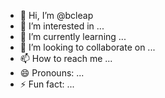 - 👋 Hi, I’m @bcleap
- 👀 I’m interested in ...
- 🌱 I’m currently learning ...
- 💞️ I’m looking to collaborate on ...
- 📫 How to reach me ...
- 😄 Pronouns: ...
- ⚡ Fun fact: ...

<!---
bcleap/bcleap is a ✨ special ✨ repository because its `README.md` (this file) appears on your GitHub profile.
You can click the Preview link to take a look at your changes.
--->
